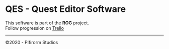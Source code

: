 # QES - Quest Editor Software

This software is part of the **ROG** project.  
Follow progression on [Trello](https://trello.com/invite/b/0kqloa4Q/32e43e823a569dc4292e78b2e9930efb/quest-editing-software)
***

©2020 - Pifirorm Studios
